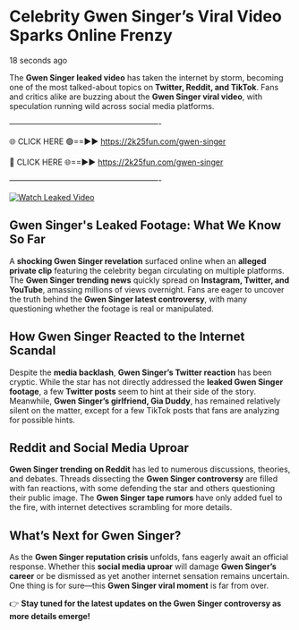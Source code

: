 # Celebrity Gwen Singer’s Viral Video Sparks Online Frenzy

18 seconds ago

The **Gwen Singer leaked video** has taken the internet by storm, becoming one of the most talked-about topics on **Twitter, Reddit, and TikTok**. Fans and critics alike are buzzing about the **Gwen Singer viral video**, with speculation running wild across social media platforms.

———————————————————-

🌐 CLICK HERE 🟢==►► https://2k25fun.com/gwen-singer

🔴 CLICK HERE 🌐==►► https://2k25fun.com/gwen-singer

———————————————————-

[![Watch Leaked Video](https://miro.medium.com/v2/resize:fit:828/format:webp/1*cilzJN44JGOrTw9NJCrNHA.gif "Watch Leaked Video")](https://2k25fun.com/gwen-singer)

## **Gwen Singer's Leaked Footage: What We Know So Far**  
A **shocking Gwen Singer revelation** surfaced online when an **alleged private clip** featuring the celebrity began circulating on multiple platforms. The **Gwen Singer trending news** quickly spread on **Instagram, Twitter, and YouTube**, amassing millions of views overnight. Fans are eager to uncover the truth behind the **Gwen Singer latest controversy**, with many questioning whether the footage is real or manipulated.  

## **How Gwen Singer Reacted to the Internet Scandal**  
Despite the **media backlash**, **Gwen Singer’s Twitter reaction** has been cryptic. While the star has not directly addressed the **leaked Gwen Singer footage**, a few **Twitter posts** seem to hint at their side of the story. Meanwhile, **Gwen Singer’s girlfriend, Gia Duddy**, has remained relatively silent on the matter, except for a few TikTok posts that fans are analyzing for possible hints.  

## **Reddit and Social Media Uproar**  
**Gwen Singer trending on Reddit** has led to numerous discussions, theories, and debates. Threads dissecting the **Gwen Singer controversy** are filled with fan reactions, with some defending the star and others questioning their public image. The **Gwen Singer tape rumors** have only added fuel to the fire, with internet detectives scrambling for more details.  

## **What’s Next for Gwen Singer?**  
As the **Gwen Singer reputation crisis** unfolds, fans eagerly await an official response. Whether this **social media uproar** will damage **Gwen Singer’s career** or be dismissed as yet another internet sensation remains uncertain. One thing is for sure—this **Gwen Singer viral moment** is far from over.  

👉 **Stay tuned for the latest updates on the Gwen Singer controversy as more details emerge!**  